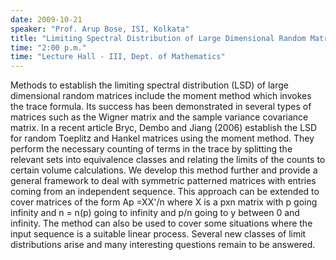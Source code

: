 ```yaml
---
date: 2009-10-21
speaker: "Prof. Arup Bose, ISI, Kolkata"
title: "Limiting Spectral Distribution of Large Dimensional Random Matrices: Another Look at the Moment Method"
time: "2:00 p.m." 
time: "Lecture Hall - III, Dept. of Mathematics"
---
```

Methods to establish the limiting spectral distribution (LSD) of large dimensional random matrices include the moment method which invokes the trace formula. Its success has been demonstrated in several types of matrices such as the Wigner matrix and the sample variance covariance matrix. In a recent article Bryc, Dembo and Jiang (2006) establish the LSD for random Toeplitz and Hankel matrices using the moment method. They perform the necessary counting of terms in the trace by splitting the relevant sets into equivalence classes and relating the limits of the counts to certain volume calculations. We develop this method further and provide a general framework to deal with symmetric patterned matrices with entries coming from an independent sequence. This approach can be extended to cover matrices of the form Ap =XX'/n where X is a pxn matrix with p going infinity and n = n(p) going to infinity and p/n going to y between 0 and infinity. The method can also be used to cover some situations where the input sequence is a suitable linear process. Several new classes of limit distributions arise and many interesting questions remain to be answered.

